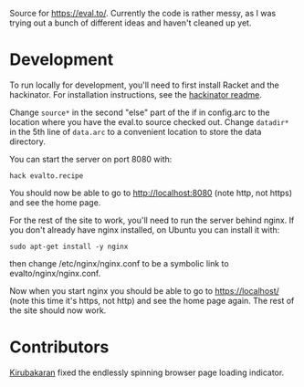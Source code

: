 Source for https://eval.to/.  Currently the code is rather messy, as I
was trying out a bunch of different ideas and haven't cleaned up yet.


Development
===========

To run locally for development, you'll need to first install Racket
and the hackinator.  For installation instructions, see the
[hackinator readme](https://github.com/awwx/hack#readme).

Change `source*` in the second "else" part of the if in config.arc to
the location where you have the eval.to source checked out.  Change
`datadir*` in the 5th line of `data.arc` to a convenient location to
store the data directory.

You can start the server on port 8080 with:

    hack evalto.recipe

You should now be able to go to
[http://localhost:8080](http://localhost:8080/) (note http, not https)
and see the home page.

For the rest of the site to work, you'll need to run the server behind
nginx.  If you don't already have nginx installed, on Ubuntu you can
install it with:

    sudo apt-get install -y nginx

then change /etc/nginx/nginx.conf to be a symbolic link to
evalto/nginx/nginx.conf.

Now when you start nginx you should be able to go to
[https://localhost/](https://localhost/) (note this time it's https,
not http) and see the home page again.  The rest of the site should
now work.


Contributors
============

[Kirubakaran](https://github.com/kirubakaran) fixed the endlessly
spinning browser page loading indicator.
